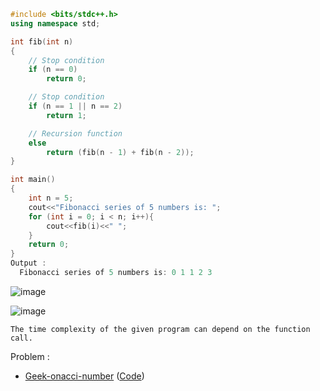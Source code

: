 ```c++
#include <bits/stdc++.h>
using namespace std;

int fib(int n)
{
	// Stop condition
	if (n == 0)
		return 0;

	// Stop condition
	if (n == 1 || n == 2)
		return 1;

	// Recursion function
	else
		return (fib(n - 1) + fib(n - 2));
}

int main()
{
	int n = 5;
	cout<<"Fibonacci series of 5 numbers is: ";
	for (int i = 0; i < n; i++){
		cout<<fib(i)<<" ";
	}
	return 0;
}
Output :
  Fibonacci series of 5 numbers is: 0 1 1 2 3 
```
![image](https://user-images.githubusercontent.com/59710234/165957799-02b9abac-3d6f-432e-9893-c778dbb93f16.png)

![image](https://user-images.githubusercontent.com/59710234/174422393-ceebce83-6f51-48e3-b1b5-58896ca12984.png)
```
The time complexity of the given program can depend on the function call.
```
Problem :

- [Geek-onacci-number](https://practice.geeksforgeeks.org/problems/geek-onacci-number/0/?category#) 
([Code](https://ideone.com/eA7HjG))
